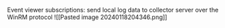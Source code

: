 Event viewer subscriptions: send local log data to collector server over the WinRM protocol
![[Pasted image 20240118204346.png]]